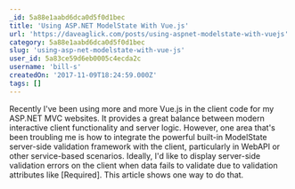 ```yaml
---
_id: 5a88e1aabd6dca0d5f0d1bec
title: 'Using ASP.NET ModelState With Vue.js'
url: 'https://daveaglick.com/posts/using-aspnet-modelstate-with-vuejs'
category: 5a88e1aabd6dca0d5f0d1bec
slug: 'using-asp-net-modelstate-with-vue-js'
user_id: 5a83ce59d6eb0005c4ecda2c
username: 'bill-s'
createdOn: '2017-11-09T18:24:59.000Z'
tags: []
---
```


Recently I've been using more and more Vue.js in the client code for my ASP.NET MVC websites. It provides a great balance between modern interactive client functionality and server logic. However, one area that's been troubling me is how to integrate the powerful built-in ModelState server-side validation framework with the client, particularly in WebAPI or other service-based scenarios. Ideally, I'd like to display server-side validation errors on the client when data fails to validate due to validation attributes like [Required]. This article shows one way to do that.
